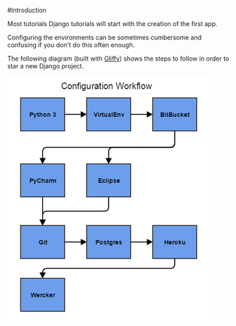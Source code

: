 #Introduction

Most tutorials Django tutorials will start with the creation of the first app.

Configuring the environments can be sometimes cumbersome and confusing if you don't do this often enough.

The following diagram (built with [Gliffy](https://www.gliffy.com/)) shows the steps to follow in order to 
star a new Django project.

![Book Workflow](./images/python3_pycharm.png "Book Workflow")